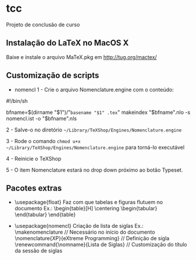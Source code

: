 tcc
===

Projeto de conclusão de curso

Instalação do LaTeX no MacOS X
---------------------------------------------
Baixe e instale o arquivo MaTeX.pkg em http://tug.org/mactex/

Customização de scripts
---------------------------------
* nomencl
1 - Crie o arquivo Nomenclature.engine com o conteúdo:

#!/bin/sh

bfname=$(dirname "$1")/"`basename "$1" .tex`"
makeindex "$bfname".nlo -s nomencl.ist -o "$bfname".nls

2 - Salve-o no diretório `~/Library/TeXShop/Engines/Nomenclature.engine`

3 - Rode o comando `chmod u+x ~/Library/TeXShop/Engines/Nomenclature.engine` para torná-lo executável

4 - Reinicie o TeXShop

5 - O item Nomenclature estará no drop down próximo ao botão Typeset.

Pacotes extras
--------------------
* \usepackage{float}
Faz com que tabelas e figuras flutuem no documento
Ex.:
	\begin{table}[H]
		\centering
		\begin{tabular}
		\end{tabular}
	\end{table}

* \usepackage{nomencl}
Criação de lista de siglas
Ex.:
	\makenomenclature 						// Necessário no início do documento
	\nomenclature{XP}{eXtreme Programming} 	// Definição de sigla
	\renewcommand{\nomname}{Lista de Siglas}	// Customização do título da sessão de siglas
